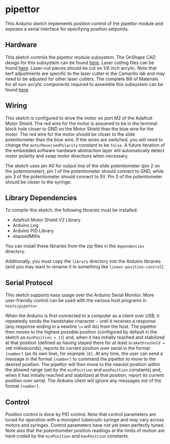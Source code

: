# pipettor

This Arduino sketch implements position control of the pipettor module and exposes a serial interface for specifying position setpoints.

## Hardware

This sketch controls the pipettor module subsystem. The OnShape CAD design for this subsystem can be found [here](https://cad.onshape.com/documents/6f3ff9e60612f07463807b51/w/7c9831bb106114d48918156b/e/1b8356a510263db4beefd007).  Laser cutting files can be found [here](https://drive.google.com/drive/u/0/folders/1LgJkTaF0e92JyGxylUDQz726a4ckO74z). Laser-cut pieces should be cut on 1/8 inch acrylic. Note that kerf adjustments are specific to the laser cutter in the Camarillo lab and may need to be adjusted for other laser cutters. The complete Bill of Materials for all non-acrylic components required to assemble this subsystem can be found [here](https://docs.google.com/spreadsheets/d/13kbot_s2HfTaFTPpONHiX8-gXCsIVLI1q1TLE1A9vvY/edit?usp=drive_web).

## Wiring

This sketch is configured to drive the motor on port M2 of the Adafruit Motor Shield. The red wire for the motor is assumed to be in the terminal block hole closer to GND on the Motor Shield than the blue wire for the motor. The red wire for the motor should be closer to the slide potentiometer than the blue wire. If the wires are switched, you will need to change the `motorReversedPolarity` constant to be `false`. A future iteration of the embedded software hardware abstraction layer will automatically detect motor polarity and swap motor directions when necessary.

The sketch uses pin A0 for output line of the slide potentiometer (pin 2 on the potentiometer); pin 1 of the potentiometer should connect to GND, while pin 3 of the potentiometer should connect to 5V. Pin 3 of the potentiometer should be closer to the syringe.

## Library Dependencies

To compile this sketch, the following libraries must be installed:

* Adafruit Motor Shield V2 Library
* Arduino Log
* Arduino PID Library
* elapsedMillis

You can install these libraries from the zip files in the `dependencies` directory.

Additionally, you must copy the `library` directory into the Arduino libraries (and you may want to rename it to something like `linear-position-control`).

## Serial Protocol

This sketch supports easy usage over the Arduino Serial Monitor. More user-friendly control can be used with the various host programs in `hosts/pipettor`.

When the Arduino is first connected to a computer as a client over USB, it repeatedly sends the handshake character `~` until it receives a response (any response ending in a newline `\n` will do) from the host. The pipettor then moves to the highest possible position (configured by default in the sketch as `minPosition = 11`) and, when it has initially reached and stabilized at that position (defined as having stayed there for at least `brakethreshold = 100` milliseconds), reports its current position over serial in the format `[number]` (as its own line), for example `[8]`. At any time, the user can send a message in the format `[number]` to command the pipettor to move to the desired position. The pipettor will then move to the nearest position within the allowed range (set by the `minPosition` and `maxPosition` constants) and, when it has initially reached and stabilized at that position, report its current position over serial. The Arduino client will ignore any messages not of the format `[number]`.

## Control

Position control is done by PID control. Note that control parameters are tuned for operation with a monoject tuberculin syringe and may vary across motors and syringes. Control parameters have not yet been perfectly tuned. Note also that the potentiometer position readings at the limits of motion are hard-coded by the `minPosition` and `maxPosition` constants.

